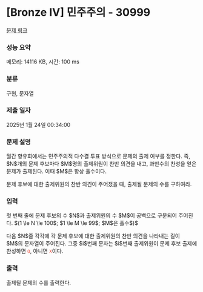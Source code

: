 # [Bronze IV] 민주주의 - 30999 

[문제 링크](https://www.acmicpc.net/problem/30999) 

### 성능 요약

메모리: 14116 KB, 시간: 100 ms

### 분류

구현, 문자열

### 제출 일자

2025년 1월 24일 00:34:00

### 문제 설명

<p>월간 향유회에서는 민주주의적 다수결 투표 방식으로 문제의 출제 여부를 정한다. 즉, $N$개의 문제 후보마다 $M$명의 출제위원이 찬반 의견을 내고, 과반수의 찬성을 얻은 문제가 출제된다. 이때 $M$은 항상 홀수이다.</p>

<p>문제 후보에 대한 출제위원의 찬반 의견이 주어졌을 때, 출제될 문제의 수를 구하여라.</p>

### 입력 

 <p>첫 번째 줄에 문제 후보의 수 $N$과 출제위원의 수 $M$이 공백으로 구분되어 주어진다. $(1 \le N \le 100$; $1 \le M \le 99$; $M$은 홀수$)$</p>

<p>다음 $N$줄 각각에 각 문제 후보에 대한 출제위원의 찬반 의견을 나타내는 길이 $M$의 문자열이 주어진다. 그중 $i$번째 문자는 $i$번째 출제위원이 문제 후보 출제에 찬성하면 <code><span style="color:#e74c3c;">O</span></code>, 아니면 <span style="color:#e74c3c;"><code>X</code></span>이다.</p>

### 출력 

 <p>출제될 문제의 수를 출력한다.</p>


